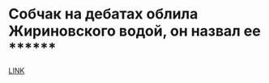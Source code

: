 # Собчак на дебатах облила Жириновского водой, он назвал ее ******



[LINK](https://varlamov.ru/2804278.html)
